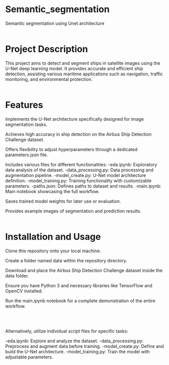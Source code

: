# Semantic_segmentation
Semantic segmentation using Unet architecture
<br/><br/>
# Project Description

This project aims to detect and segment ships in satellite images using the U-Net deep learning model. It provides accurate and efficient ship detection, assisting various maritime applications such as navigation, traffic monitoring, and environmental protection.
<br/><br/>
# Features

Implements the U-Net architecture specifically designed for image segmentation tasks.

Achieves high accuracy in ship detection on the Airbus Ship Detection Challenge dataset.

Offers flexibility to adjust hyperparameters through a dedicated parameters.json file.

Includes various files for different functionalities:
-eda.ipynb: Exploratory data analysis of the dataset.
-data_processing.py: Data processing and augmentation pipeline.
-model_create.py: U-Net model architecture definition.
-model_training.py: Training functionality with customizable parameters.
-paths.json: Defines paths to dataset and results.
-main.ipynb: Main notebook showcasing the full workflow.

Saves trained model weights for later use or evaluation.

Provides example images of segmentation and prediction results.
<br/><br/>
# Installation and Usage

Clone this repository onto your local machine.

Create a folder named data within the repository directory.

Download and place the Airbus Ship Detection Challenge dataset inside the data folder.

Ensure you have Python 3 and necessary libraries like TensorFlow and OpenCV installed.

Run the main.ipynb notebook for a complete demonstration of the entire workflow.

<br/><br/>

Alternatively, utilize individual script files for specific tasks:

-eda.ipynb: Explore and analyze the dataset.
-data_processing.py: Preprocess and augment data before training.
-model_create.py: Define and build the U-Net architecture.
-model_training.py: Train the model with adjustable parameters.
